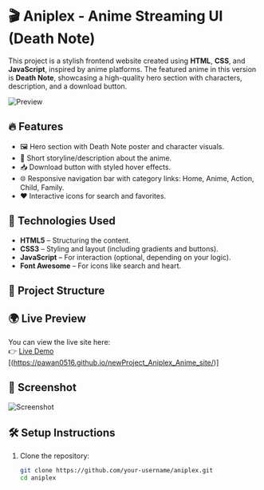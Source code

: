 # 🎬 Aniplex - Anime Streaming UI (Death Note)

This project is a stylish frontend website created using **HTML**, **CSS**, and **JavaScript**, inspired by anime platforms. The featured anime in this version is **Death Note**, showcasing a high-quality hero section with characters, description, and a download button.

![Preview](./your-image-path.png)

## 🔥 Features

- 🖼️ Hero section with Death Note poster and character visuals.
- 📖 Short storyline/description about the anime.
- 📥 Download button with styled hover effects.
- 🌐 Responsive navigation bar with category links: Home, Anime, Action, Child, Family.
- ❤️ Interactive icons for search and favorites.

## 🚀 Technologies Used

- **HTML5** – Structuring the content.
- **CSS3** – Styling and layout (including gradients and buttons).
- **JavaScript** – For interaction (optional, depending on your logic).
- **Font Awesome** – For icons like search and heart.

## 📂 Project Structure


## 🌍 Live Preview

You can view the live site here:  
👉 [Live Demo]([https://pawan0516.github.io/Pawan01/])
[(https://pawan0516.github.io/newProject_Aniplex_Anime_site/)]

## 📸 Screenshot

![Screenshot](./assets/images/death-note-screenshot.png)

## 🛠️ Setup Instructions

1. Clone the repository:
   ```bash
   git clone https://github.com/your-username/aniplex.git
   cd aniplex
